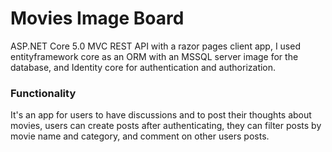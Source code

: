 # Movies Image Board
ASP.NET Core 5.0 MVC REST API with a razor pages client app, I used entityframework core as an ORM with an MSSQL server image for the database, and Identity core for authentication and authorization.
### Functionality
It's an app for users to have discussions and to post their thoughts about movies, users can create posts after authenticating, they can filter posts by movie name and category, and comment on other users posts. 
